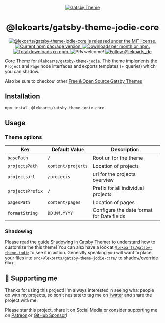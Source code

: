 <p align="center">
  <a href="https://themes.lekoarts.de">
    <img alt="Gatsby Theme" src="https://img.lekoarts.de/gatsby/gatsby-themes-illustration.png" />
  </a>
</p>
<h1 align="center">
  @lekoarts/gatsby-theme-jodie-core
</h1>

<p align="center">
  <a href="https://github.com/LekoArts/gatsby-themes/blob/master/LICENSE">
    <img src="https://img.shields.io/badge/license-MIT-blue.svg" alt="@lekoarts/gatsby-theme-jodie-core is released under the MIT license." />
  </a>
  <a href="https://www.npmjs.org/package/@lekoarts/gatsby-theme-jodie-core">
    <img src="https://img.shields.io/npm/v/@lekoarts/gatsby-theme-jodie-core.svg" alt="Current npm package version." />
  </a>
  <a href="https://npmcharts.com/compare/@lekoarts/gatsby-theme-jodie-core?minimal=true">
    <img src="https://img.shields.io/npm/dm/@lekoarts/gatsby-theme-jodie-core.svg" alt="Downloads per month on npm." />
  </a>
  <a href="https://npmcharts.com/compare/@lekoarts/gatsby-theme-jodie-core?minimal=true">
    <img src="https://img.shields.io/npm/dt/@lekoarts/gatsby-theme-jodie-core.svg" alt="Total downloads on npm." />
  </a>
  <img src="https://img.shields.io/badge/PRs-welcome-brightgreen.svg" alt="PRs welcome!" />
  <a href="https://twitter.com/intent/follow?screen_name=lekoarts_de">
      <img src="https://img.shields.io/twitter/follow/lekoarts_de.svg?label=Follow%20@lekoarts_de" alt="Follow @lekoarts_de" />
    </a>
</p>

Core Theme for [`@lekoarts/gatsby-theme-jodie`](https://github.com/LekoArts/gatsby-themes/tree/master/themes/gatsby-theme-jodie). This theme implements the `Project` and `Page` node interfaces and exports templates (+ queries) which you can shadow.

Also be sure to checkout other [Free & Open Source Gatsby Themes](https://themes.lekoarts.de)

## Installation

```sh
npm install @lekoarts/gatsby-theme-jodie-core
```

## Usage

### Theme options

| Key      | Default Value | Description |
| -------- | ------------- | ----------- |
| `basePath` | `/`          | Root url for the theme        |
| `projectsPath` | `content/projects`          | Location of projects        |
| `projectsUrl` | `/projects`          | url for the projects overview        |
| `projectsPrefix` | `/`          | Prefix for all individual projects        |
| `pagesPath` | `content/pages`          | Location of pages        |
| `formatString` | `DD.MM.YYYY`          | Configure the date format for Date fields        |

### Shadowing

Please read the guide [Shadowing in Gatsby Themes](https://www.gatsbyjs.org/docs/themes/shadowing/) to understand how to customize the this theme! You can also have a look at [`@lekoarts/gatsby-theme-jodie`](https://github.com/LekoArts/gatsby-themes/tree/master/themes/gatsby-theme-jodie) to see it in action. Generally speaking you will want to place your files into `src/@lekoarts/gatsby-theme-jodie-core/` to shadow/override files.

## 🌟 Supporting me

Thanks for using this project! I'm always interested in seeing what people do with my projects, so don't hesitate to tag me on [Twitter](https://twitter.com/lekoarts_de) and share the project with me.

Please star this project, share it on Social Media or consider supporting me on [Patreon](https://www.patreon.com/lekoarts) or [GitHub Sponsor](https://github.com/sponsors/LekoArts)!
